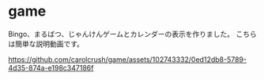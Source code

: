 # game

Bingo、まるばつ、じゃんけんゲームとカレンダーの表示を作りました。
こちらは簡単な説明動画です。

https://github.com/carolcrush/game/assets/102743332/0ed12db8-5789-4d35-874a-e198c347186f


